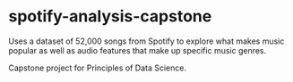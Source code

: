# spotify-analysis-capstone
Uses a dataset of 52,000 songs from Spotify to explore what makes music popular as well as audio features that make up specific music genres.

Capstone project for Principles of Data Science.
